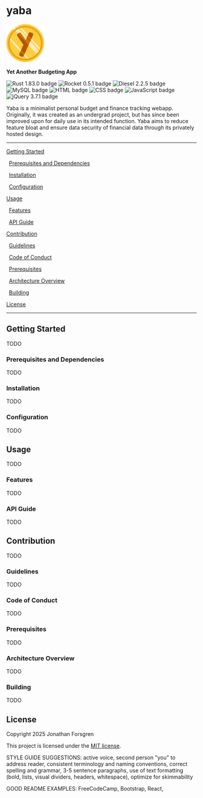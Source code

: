 # yaba

<img src="https://github.com/Forjeon/yaba/blob/main/yaba/webpages/favicon.svg" alt="yaba logo" width="100"/>

**Yet Another Budgeting App**

![Rust 1.83.0 badge](https://img.shields.io/badge/Rust-1.83.0-E33B26)
![Rocket 0.5.1 badge](https://img.shields.io/badge/Rocket-0.5.1-D33847)
![Diesel 2.2.5 badge](https://img.shields.io/badge/Diesel-2.2.5-FF2626)
![MySQL badge](https://img.shields.io/badge/MySQL-00618A)
![HTML badge](https://img.shields.io/badge/HTML-E54D26)
![CSS badge](https://img.shields.io/badge/CSS-663398)
![JavaScript badge](https://img.shields.io/badge/JavaScript-E5D24C)
![jQuery 3.7.1 badge](https://img.shields.io/badge/jQuery-3.7.1-0968AC)

Yaba is a minimalist personal budget and finance tracking webapp. Originally, it was created as an undergrad project, but has since been improved upon for daily use in its intended function. Yaba aims to reduce feature bloat and ensure data security of financial data through its privately hosted design.

---

[Getting Started](#getting-started)

&ensp;[Prerequisites and Dependencies](#prerequisites-and-dependencies)

&ensp;[Installation](#installation)

&ensp;[Configuration](#configuration)


[Usage](#usage)

&ensp;[Features](#features)

&ensp;[API Guide](#api-guide)


[Contribution](#contribution)

&ensp;[Guidelines](#guidelines)

&ensp;[Code of Conduct](#code-of-conduct)

&ensp;[Prerequisites](#prerequisites)

&ensp;[Architecture Overview](#architecture-overview)

&ensp;[Building](#building)


[License](#license)

---

## Getting Started

TODO

### Prerequisites and Dependencies

TODO

### Installation

TODO

### Configuration

TODO


## Usage

TODO

### Features

TODO

### API Guide

TODO


## Contribution

TODO

### Guidelines

TODO

### Code of Conduct

TODO

### Prerequisites

TODO

### Architecture Overview

TODO

### Building

TODO


## License

Copyright 2025 Jonathan Forsgren

This project is licensed under the [MIT license](https://github.com/Forjeon/yaba/blob/main/LICENSE).



STYLE GUIDE SUGGESTIONS: active voice, second person "you" to address reader, consistent terminology and naming conventions, correct spelling and grammar, 3-5 sentence paragraphs, use of text formatting (bold, lists, visual dividers, headers, whitespace), optimize for skimmability

GOOD README EXAMPLES: FreeCodeCamp, Bootstrap, React, 
